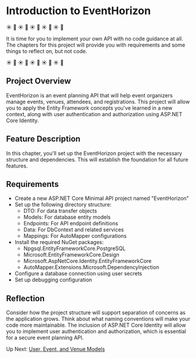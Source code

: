 # Introduction to EventHorizon

☀️ 🚀 ☀️ 🚀 ☀️ 🚀 ☀️ 🚀 ☀️ 🚀

It is time for you to implement your own API with no code guidance at all. The chapters for this project will provide you with requirements and some things to reflect on, but not code.

☀️ 🚀 ☀️ 🚀 ☀️ 🚀 ☀️ 🚀 ☀️ 🚀

## Project Overview


EventHorizon is an event planning API that will help event organizers manage events, venues, attendees, and registrations. This project will allow you to apply the Entity Framework concepts you've learned in a new context, along with user authentication and authorization using ASP.NET Core Identity.

## Feature Description

In this chapter, you'll set up the EventHorizon project with the necessary structure and dependencies. This will establish the foundation for all future features.

## Requirements

- Create a new ASP.NET Core Minimal API project named "EventHorizon"
- Set up the following directory structure:
  - DTO: For data transfer objects
  - Models: For database entity models
  - Endpoints: For API endpoint definitions
  - Data: For DbContext and related services
  - Mappings: For AutoMapper configurations
- Install the required NuGet packages:
  - Npgsql.EntityFrameworkCore.PostgreSQL
  - Microsoft.EntityFrameworkCore.Design
  - Microsoft.AspNetCore.Identity.EntityFrameworkCore
  - AutoMapper.Extensions.Microsoft.DependencyInjection
- Configure a database connection using user secrets
- Set up debugging configuration

## Reflection

Consider how the project structure will support separation of concerns as the application grows. Think about what naming conventions will make your code more maintainable. The inclusion of ASP.NET Core Identity will allow you to implement user authentication and authorization, which is essential for a secure event planning API.

Up Next: [User, Event, and Venue Models](./eventhorizon-models.md)